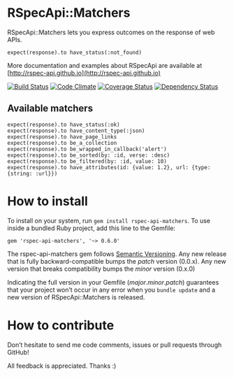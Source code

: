 RSpecApi::Matchers
==================

RSpecApi::Matchers lets you express outcomes on the response of web APIs.

    expect(response).to have_status(:not_found)

More documentation and examples about RSpecApi are available at [http://rspec-api.github.io](http://rspec-api.github.io)

[![Build Status](https://travis-ci.org/rspec-api/rspec-api-matchers.png?branch=master)](https://travis-ci.org/rspec-api/rspec-api-matchers)
[![Code Climate](https://codeclimate.com/github/rspec-api/rspec-api-matchers.png)](https://codeclimate.com/github/rspec-api/rspec-api-matchers)
[![Coverage Status](https://coveralls.io/repos/rspec-api/rspec-api-matchers/badge.png)](https://coveralls.io/r/rspec-api/rspec-api-matchers)
[![Dependency Status](https://gemnasium.com/rspec-api/rspec-api-matchers.png)](https://gemnasium.com/rspec-api/rspec-api-matchers)

Available matchers
------------------

    expect(response).to have_status(:ok)
    expect(response).to have_content_type(:json)
    expect(response).to have_page_links
    expect(response).to be_a_collection
    expect(response).to be_wrapped_in_callback('alert')
    expect(response).to be_sorted(by: :id, verse: :desc)
    expect(response).to be_filtered(by: :id, value: 10)
    expect(response).to have_attributes(id: {value: 1.2}, url: {type: {string: :url}})


How to install
==============

To install on your system, run `gem install rspec-api-matchers`.
To use inside a bundled Ruby project, add this line to the Gemfile:

    gem 'rspec-api-matchers', '~> 0.6.0'

The rspec-api-matchers gem follows [Semantic Versioning](http://semver.org).
Any new release that is fully backward-compatible bumps the *patch* version (0.0.x).
Any new version that breaks compatibility bumps the *minor* version (0.x.0)

Indicating the full version in your Gemfile (*major*.*minor*.*patch*) guarantees
that your project won’t occur in any error when you `bundle update` and a new
version of RSpecApi::Matchers is released.


How to contribute
=================

Don’t hesitate to send me code comments, issues or pull requests through GitHub!

All feedback is appreciated. Thanks :)
